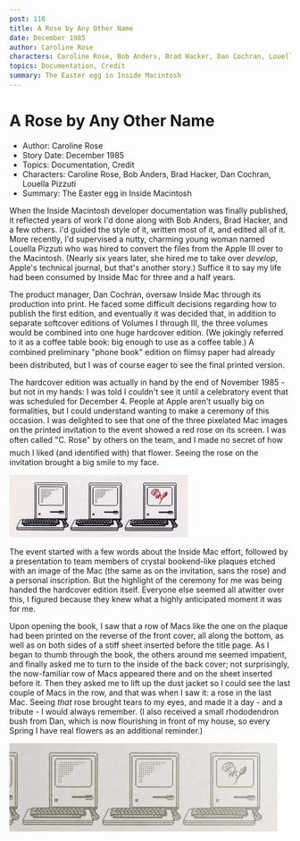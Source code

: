 ```yaml
---
post: 110
title: A Rose by Any Other Name
date: December 1985
author: Caroline Rose
characters: Caroline Rose, Bob Anders, Brad Hacker, Dan Cochran, Louella Pizzuti
topics: Documentation, Credit
summary: The Easter egg in Inside Macintosh
---
```


# A Rose by Any Other Name
* Author: Caroline Rose
* Story Date: December 1985
* Topics: Documentation, Credit
* Characters: Caroline Rose, Bob Anders, Brad Hacker, Dan Cochran, Louella Pizzuti
* Summary: The Easter egg in Inside Macintosh

When the Inside Macintosh developer documentation was finally published, it reflected years of work I'd done along with Bob Anders, Brad Hacker, and a few others. i'd guided the style of it, written most of it, and edited all of it. More recently, I'd supervised a nutty, charming young woman named Louella Pizzuti who was hired to convert the files from the Apple III over to the Macintosh. (Nearly six years later, she hired me to take over *develop*, Apple's technical journal, but that's another story.) Suffice it to say my life had been consumed by Inside Mac for three and a half years.

The product manager, Dan Cochran, oversaw Inside Mac through its production into print. He faced some difficult decisions regarding how to publish the first edition, and eventually it was decided that, in addition to separate softcover editions of Volumes I through III, the three volumes would be combined into one huge hardcover edition. (We jokingly referred to it as a coffee table book: big enough to use as a coffee table.) A combined preliminary "phone book" edition on flimsy paper had already been distributed, but I was of course eager to see the final printed version.

The hardcover edition was actually in hand by the end of November 1985 - but not in my hands: I was told I couldn't see it until a celebratory event that was scheduled for December 4. People at Apple aren't usually big on formalities, but I could understand wanting to make a ceremony of this occasion. I was delighted to see that one of the three pixelated Mac images on the printed invitation to the event showed a red rose on its screen. I was often called "C. Rose" by others on the team, and I made no secret of how much I liked (and identified with) that flower. Seeing the rose on the invitation brought a big smile to my face.

![printed invitation with red rose](images/Macintosh/InsideMacInvite.jpg)

The event started with a few words about the Inside Mac effort, followed by a presentation to team members of crystal bookend-like plaques etched with an image of the Mac (the same as on the invitation, sans the rose) and a personal inscription. But the highlight of the ceremony for me was being handed the hardcover edition itself. Everyone else seemed all atwitter over this, I figured because they knew what a highly anticipated moment it was for me.

Upon opening the book, I saw that a row of Macs like the one on the plaque had been printed on the reverse of the front cover, all along the bottom, as well as on both sides of a stiff sheet inserted before the title page. As I began to thumb through the book, the others around me seemed impatient, and finally asked me to turn to the inside of the back cover; not surprisingly, the now-familiar row of Macs appeared there and on the sheet inserted before it. Then they asked me to lift up the dust jacket so I could see the last couple of Macs in the row, and that was when I saw it: a rose in the last Mac. Seeing *that* rose brought tears to my eyes, and made it a day - and a tribute - I would always remember. (I also received a small rhododendron bush from Dan, which is now flourishing in front of my house, so every Spring I have real flowers as an additional reminder.)

![macs with rose on inside book cover](images/Macintosh/InsideMacRose.jpg)

